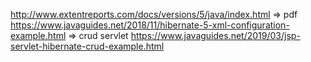 http://www.extentreports.com/docs/versions/5/java/index.html => pdf
https://www.javaguides.net/2018/11/hibernate-5-xml-configuration-example.html => crud servlet
https://www.javaguides.net/2019/03/jsp-servlet-hibernate-crud-example.html